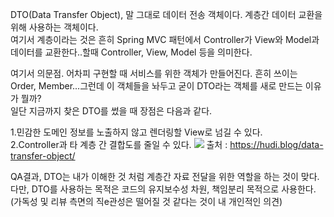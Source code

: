 DTO(Data Transfer Object), 말 그대로 데이터 전송 객체이다. 계층간 데이터 교환을 위해 사용하는 객체이다.<br>
여기서 계층이라는 것은 흔히 Spring MVC 패턴에서 Controller가 View와 Model과 데이터를 교환한다..할때 Controller, View, Model  등을 의미한다.<br>

여기서 의문점. 어차피 구현할 때 서비스를 위한 객체가 만들어진다. 흔히 쓰이는 Order, Member...그런데 이 객체들을 놔두고 굳이 DTO라는 객체를 새로 만드는 이유가 뭘까?<br>
일단 지금까지 찾은 DTO를 썼을 때 장점은 다음과 같다.<br>

1.민감한 도메인 정보를 노출하지 않고 렌더링할 View로 넘길 수 있다.<br>
2.Controller과 타 계층 간 결합도를 줄일 수 있다.
<img src="https://hudi.blog/static/9a11ff7dc9390be191f60fac775079fb/5c3fb/dto.png">
출처 : https://hudi.blog/data-transfer-object/

QA결과, DTO는 내가 이해한 것 처럼 계층간 자료 전달을 위한 역할을 하는 것이 맞다.<br>
다만, DTO를 사용하는 목적은 코드의 유지보수성 차원, 책임분리 목적으로 사용한다.<br>
(가독성 및 리뷰 측면의 직e관성은 떨어질 것 같다는 것이 내 개인적인 의견)